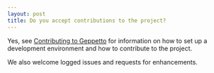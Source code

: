 ```yaml
---
layout: post
title: Do you accept contributions to the project?
---
```

Yes, see [Contributing to Geppetto](https://github.com/cloudsmith/geppetto/wiki/Contributing-to-Geppetto) for
information on how to set up a development environment and how to contribute to the project.

We also welcome logged issues and requests for enhancements.
